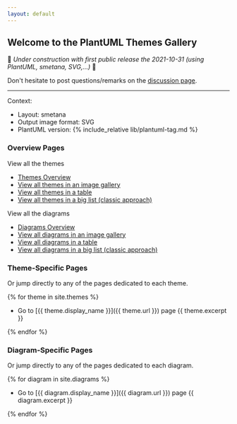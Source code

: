 ```yaml
---
layout: default
---
```

## Welcome to the PlantUML Themes Gallery

🚧 _Under construction with first public release the 2021-10-31 (using PlantUML, smetana, SVG,...)_ 🚧

Don't hesitate to post questions/remarks on the [discussion page](https://github.com/The-Lum/puml-themes-gallery/discussions).

---

Context:

- Layout: smetana
- Output image format: SVG
- PlantUML version: {% include_relative lib/plantuml-tag.md %}

### Overview Pages

View all the themes

* [Themes Overview](themes/index.html)
* [View all themes in an image gallery](themes/gallery.html)
* [View all themes in a table](themes/table.html)
* [View all themes in a big list (classic approach)](themes/list.html)

View all the diagrams

* [Diagrams Overview](diagrams/index.html)
* [View all diagrams in an image gallery](diagrams/gallery.html)
* [View all diagrams in a table](diagrams/table.html)
* [View all diagrams in a big list (classic approach)](diagrams/list.html)

### Theme-Specific Pages

Or jump directly to any of the pages dedicated to each theme.

{% for theme in site.themes %}

* Go to [{{ theme.display_name }}]({{ theme.url }}) page
  {{ theme.excerpt }}

{% endfor %}

### Diagram-Specific Pages

Or jump directly to any of the pages dedicated to each diagram.

{% for diagram in site.diagrams %}

* Go to [{{ diagram.display_name }}]({{ diagram.url }}) page
  {{ diagram.excerpt }}

{% endfor %}
